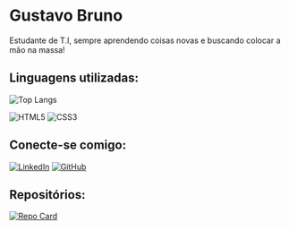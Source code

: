 
# Gustavo Bruno

Estudante de T.I, sempre aprendendo coisas novas e buscando colocar a mão na massa!

## Linguagens utilizadas:

![Top Langs](https://github-readme-stats-git-masterrstaa-rickstaa.vercel.app/api/top-langs/?username=Navarrasa&bg_color=000&border_color=30A3DC&title_color=E94D5F&text_color=FFF)

![HTML5](https://img.shields.io/badge/HTML5-E34F26?style=for-the-badge&logo=html5&logoColor=white)
![CSS3](https://img.shields.io/badge/CSS3-1572B6?style=for-the-badge&logo=css3&logoColor=white)

## Conecte-se comigo:
[![LinkedIn](https://img.shields.io/badge/LinkedIn-0077B5?style=for-the-badge&logo=linkedin&logoColor=white)](https://www.linkedin.com/in/gustavo-bruno-90344a272/)
[![GitHub](https://img.shields.io/badge/GitHub-100000?style=for-the-badge&logo=github&logoColor=white)](https://github.com/Navarrasa)

## Repositórios:
[![Repo Card](https://github-readme-stats.vercel.app/api/pin/?username=Navarrasa&repo=DIO-Git-e_GitHub-Estudo&bg_color=000&border_color=30A3DC&show_icons=true&icon_color=30A3DC&title_color=E94D5F&text_color=FFF)](https://github.com/Navarrasa/DIO-Git-e_GitHub-Estudo)




